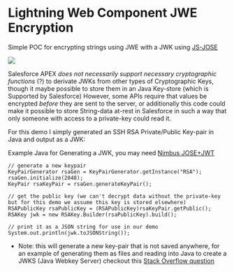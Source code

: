 # Lightning Web Component JWE Encryption

Simple POC for encrypting strings using JWE with a JWK using [JS-JOSE](https://github.com/square/js-jose)

![]([https://github.com/Lightning-Web-Components-Quicktips/Lightning-Web-Component-JWK-JWE/demo.gif](https://github.com/Lightning-Web-Components-Quicktips/Lightning-Web-Component-JWK-JWE/blob/main/demo.gif))

Salesforce APEX *does not necessarily support necessary cryptographic functions* (?) to derivate JWKs from other types of Cryptographic Keys, though it maybe possible
to store them in an Java Key-store (which is Supported by Salesforce) However, some APIs require that values be encrypted *before* they are sent to the server, or additionally this code could make it possible to store String-data at-rest in Salesforce in such a way that only someone with access to a private-key could read it.  

For this demo I simply generated an SSH RSA Private/Public Key-pair in Java and output as a JWK:

Example Java for Generating a JWK, you may need [Nimbus JOSE+JWT](https://connect2id.com/products/nimbus-jose-jwt)

```
// generate a new keypair
KeyPairGenerator rsaGen = KeyPairGenerator.getInstance("RSA");
rsaGen.initialize(2048);
KeyPair rsaKeyPair = rsaGen.generateKeyPair();

// get the public key (we can't decrypt data without the private-key but for this demo we assume this key is stored elsewhere) 
RSAPublicKey rsaPublicKey = (RSAPublicKey)rsaKeyPair.getPublic();
RSAKey jwk = new RSAKey.Builder(rsaPublicKey).build();

// print it as a JSON string for use in our demo
System.out.println(jwk.toJSONString());

```

- Note: this will generate a new key-pair that is not saved anywhere, for an example of generating them as files and reading into Java to create a JWKS (Java Webkey Server) checkout this [Stack Overflow question](https://stackoverflow.com/questions/11410770/load-rsa-public-key-from-file#)
